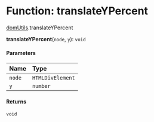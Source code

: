 # Function: translateYPercent

[domUtils](/auto-docs/utils/modules/domUtils.md).translateYPercent

**translateYPercent**(`node`, `y`): `void`

#### Parameters

| Name | Type |
| :------ | :------ |
| `node` | `HTMLDivElement` |
| `y` | `number` |

#### Returns

`void`
